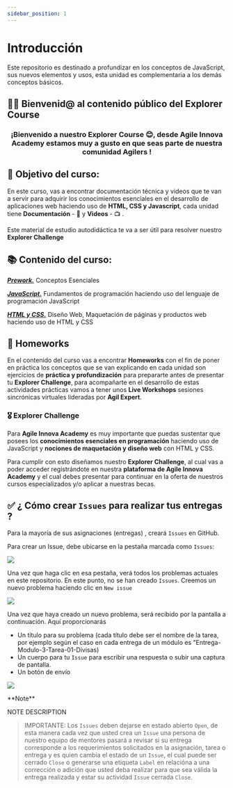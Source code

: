 ```yaml
---
sidebar_position: 1
---
```


# Introducción
Este repositorio es destinado a profundizar en los conceptos de JavaScript, sus nuevos elementos y usos, esta unidad es complementaria a los demás conceptos básicos. 

## 👋🏼 Bienvenid@ al contenido público del Explorer Course 

<h3 align="center"><strong>¡Bienvenido a nuestro Explorer Course 😊,  desde Agile Innova Academy estamos muy a gusto en que seas parte de nuestra comunidad Agilers !</strong></h3>

## 🎯 Objetivo del curso:

En este curso, vas a encontrar documentación técnica y videos que te van a servir para adquirir los conocimientos esenciales en el desarrollo de aplicaciones web haciendo uso de **HTML, CSS y Javascript**, cada unidad tiene **Documentación** -   📓   y    **Videos**  -   📺 .

Este material de estudio autodidáctica te va a ser útil para resolver nuestro **Explorer Challenge** 

## 📚 Contenido del curso:

**[_Prework._](https://github.com/academia-geek/Classroom-Aprendices-Geek-Frontend/tree/master/Modulo-0)** Conceptos Esenciales

**[_JavaScript._](https://github.com/academia-geek/Classroom-Aprendices-Geek-Frontend/tree/master/Modulo-1)** Fundamentos de programación haciendo uso del lenguaje de programación JavaScript

**[_HTML y CSS._](https://github.com/academia-geek/Classroom-Aprendices-Geek-Frontend/tree/master/Modulo-2)** Diseño Web, Maquetación de páginas y productos web haciendo uso de HTML y CSS


## 📝 Homeworks

En el contenido del curso vas a encontrar **Homeworks** con el fin de poner en práctica los conceptos que se van explicando en cada unidad son ejercicios de **práctica y profundización** para prepararte antes de presentar tu **Explorer Challenge**, para acompañarte en el desarrollo de estas actividades prácticas vamos a tener unos **Live Workshops** sesiones sincrónicas virtuales lideradas por **Agil Expert**.

### 🎖 Explorer Challenge

Para **Agile Innova Academy** es muy importante que puedas sustentar que posees los **conocimientos esenciales en programación** haciendo uso de JavaScript y **nociones de maquetación y diseño web** con HTML y CSS. 

Para cumplir con esto diseñamos nuestro **Explorer Challenge**, al cual vas a poder acceder registrándote en nuestra **plataforma de Agile Innova Academy** y el cual debes presentar para continuar en la oferta de nuestros cursos especializados y/o aplicar a nuestras becas.

## ✅ ¿ Cómo crear `Issues` para realizar tus entregas ?

Para la mayoría de sus asignaciones (entregas) , creará `Issues` en GitHub.

Para crear un Issue, debe ubicarse en la pestaña marcada como `Issues`:

![](https://storage.googleapis.com/academia-geek-general-bucket/issue_1.png)

Una vez que haga clic en esa pestaña, verá todos los problemas actuales en este repositorio. En este punto, no se han creado `Issues`. Creemos un nuevo problema haciendo clic en `New issue`

![](https://storage.googleapis.com/academia-geek-general-bucket/issue_2.png)

Una vez que haya creado un nuevo problema, será recibido por la pantalla a continuación. Aquí proporcionarás
* Un título para su problema (cada título debe ser el nombre de la tarea, por ejemplo según el caso en cada entrega de un módulo es "Entrega-Modulo-3-Tarea-01-Divisas)
* Un cuerpo para tu `Issue` para escribir una respuesta o subir una captura de pantalla.
* Un botón de envío

![](https://storage.googleapis.com/academia-geek-general-bucket/issue_3.png)


<div class="panel panel-info">
**Note**
<div class="panel-body">

NOTE DESCRIPTION

</div>
</div>

 > IMPORTANTE: Los `Issues` deben dejarse en estado abierto `Open`, de esta manera cada vez que usted crea un `Issue` una persona de nuestro equipo de mentores pasará a revisar si su entrega corresponde a los requerimientos solicitados en la asignación, tarea o entrega y es quien cambia el estado de un `Issue`, el cual puede ser cerrado `Close` o generarse una etiqueta `Label` en relacióna a una corrección o adición que usted deba realizar para que sea válida la entrega realizada y estar su actividad `Issue` cerrada `Close`.
